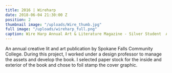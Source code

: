 ```yaml
---
title: 2016 | Wireharp
date: 2018-06-04 21:30:00 Z
position: 2
thumbnail image: "/uploads/Wire_thumb.jpg"
full image: "/uploads/wireharp_full.png"
caption: Wire Harp Annual Art & Literature Magazine - Silver Student  Addy Award
---
```


An annual creative lit and art publication by Spokane Falls Community College. During this project, I worked under a design professor to manage the assets and develop the book. I selected paper stock for the inside and exterior of the book and chose to foil stamp the cover graphic.